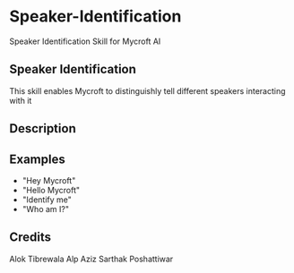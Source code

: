# Speaker-Identification
Speaker Identification Skill for Mycroft AI

## Speaker Identification
This skill enables Mycroft to distinguishly tell different speakers interacting with it

## Description 


## Examples 
* "Hey Mycroft"
* "Hello Mycroft"
* "Identify me"
* "Who am I?"

## Credits 
Alok Tibrewala
Alp Aziz
Sarthak Poshattiwar
